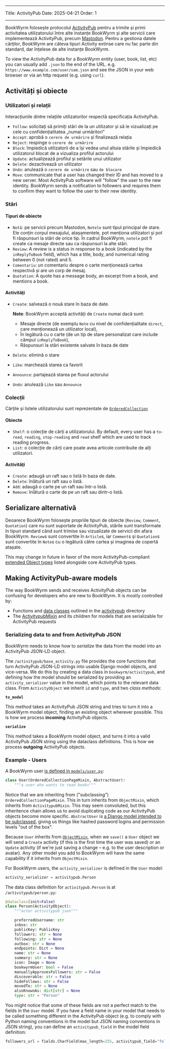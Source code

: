 - - -
Title: ActivityPub Date: 2025-04-21 Order: 1
- - -

BookWyrm folosește protocolul [ActivityPub](http://activitypub.rocks/) pentru a trimite și primi activitatea utilizatorului între alte instanțe BookWyrm și alte servicii care implementează ActivityPub, precum [Mastodon](https://joinmastodon.org/). Pentru a gestiona datele cărților, BookWyrm are câteva tipuri Activity extinse care nu fac parte din standard, dar înțelese de alte instanțe BookWyrm.

To view the ActivityPub data for a BookWyrm entity (user, book, list, etc) you can usually add `.json` to the end of the URL. e.g. `https://www.example.com/user/sam.json` and see the JSON in your web browser or via an http request (e.g. using `curl`).

## Activități și obiecte

### Utilizatori și relații
Interacțiunile dintre relațiile utilizatorilor respectă specificația ActivityPub.

- `Follow`: solicitați să primiți stări de la un utilizator și să le vizualizați pe cele cu confidențialitatea „numai urmăritori”
- `Accept`: aprobă o `cerere de urmărire` și finalizează relația
- `Reject`: respinge o `cerere de urmărire`
- `Block`: împiedică utilizatorii de a își vedea unul altuia stările și împiedică utilizatorul blocat de a vizualiza profilul actorului
- `Update`: actualizează profilul și setările unui utilizator
- `Delete`: dezactivează un utilizator
- `Undo`: anulează o `cerere de urmărire` sau `de blocare`
- `Move`: communicate that a user has changed their ID and has moved to a new server. Most ActivityPub software will "follow" the user to the new identity. BookWyrm sends a notification to followers and requires them to confirm they want to follow the user to their new identity.

### Stări
#### Tipuri de obiecte

- `Notă`: pe servicii precum Mastodon, `Notele` sunt tipul principal de stare. Ele conțin corpul mesajului, atașamentele, pot menționa utilizatori și pot fi răspunsuri la stări de orice tip. În cadrul BookWyrm, `notele` pot fi create ca mesaje directe sau ca răspunsuri la alte stări.
- `Review`: A review is a status in response to a book (indicated by the `inReplyToBook` field), which has a title, body, and numerical rating between 0 (not rated) and 5.
- `Comentariu`: un comentariu despre o carte menționează cartea respectivă și are un corp de mesaj.
- `Quotation`: A quote has a message body, an excerpt from a book, and mentions a book.

#### Activități

- `Create`: salvează o nouă stare în baza de date.

    **Note**: BookWyrm acceptă activități de `Create` numai dacă sunt:

    - Mesaje directe (de exemplu `Note` cu nivel de confidențialitate `direct`, care menționează un utilizator local),
    - În legătură cu o carte (de un tip de stare personalizat care include câmpul `inReplyToBook`),
    - Răspunsuri la stări existente salvate în baza de date

- `Delete`: elimină o stare
- `Like`: marchează starea ca favorit
- `Announce`: partajează starea pe fluxul actorului
- `Undo`: anulează `Like` sau `Announce`

### Colecții
Cărțile și listele utilizatorului sunt reprezentate de [`OrderedCollection`](https://www.w3.org/TR/activitystreams-vocabulary/#dfn-orderedcollection)

#### Obiecte

- `Shelf`: o colecție de cărți a utilizatorului. By default, every user has a `to-read`, `reading`, `stop-reading` and `read` shelf which are used to track reading progress.
- `List`: o colecție de cărți care poate avea articole contribuite de alți utilizatori.

#### Activități

- `Create`: adaugă un raft sau o listă în baza de date.
- `Delete`: înlătură un raft sau o listă.
- `Add`: adaugă o carte pe un raft sau într-o listă.
- `Remove`: înlătură o carte de pe un raft sau dintr-o listă.

## Serializare alternativă
Deoarece BookWyrm folosește propriile tipuri de obiecte (`Review`, `Comment`, `Quotation`) care nu sunt suportate de ActivityPub, stările sunt transformate în tipuri standard când sunt trimise sau vizualizate de servicii din afara BookWyrm. `Review`s sunt convertite în `Article`s, iar `Comment`s și `Quotation`s sunt convertite în `Note`s cu o legătură către cartea și imaginea de copertă atașate.

This may change in future in favor of the more ActivityPub-compliant [extended Object types](https://www.w3.org/TR/activitystreams-core/#fig-following-is-an-example-object-that-uses-the-id-and-type-properties-to-express-the-global-identifier-and-object-type) listed alongside core ActivityPub types.

## Making ActivityPub-aware models

The way BookWyrm sends and receives ActivityPub objects can be confusing for developers who are new to BookWyrm. It is mostly controlled by:

* Functions and [data classes](https://docs.python.org/3/library/dataclasses.html) outlined in the [activitypub](https://github.com/bookwyrm-social/bookwyrm/tree/main/bookwyrm/activitypub) directory
* The [ActivitypubMixin](https://github.com/bookwyrm-social/bookwyrm/blob/c458cdcb992a36f3c4a06752499461c3dd991e07/bookwyrm/models/activitypub_mixin.py#L40) and its children for models that are serializable for ActivityPub requests

### Serializing data to and from ActivityPub JSON

BookWyrm needs to know how to _serialize_ the data from the model into an ActivityPub JSON-LD object.

The `/activitypub/base_activity.py` file provides the core functions that turn ActivityPub JSON-LD strings into usable Django model objects, and vice-versa. We do this by creating a data class in `bookwyrm/activitypub`, and defining how the model should be serialized by providing an `activity_serializer` value in the model, which points to the relevant data class. From `ActivityObject` we inherit `id` and `type`, and two _class methods_:

**`to_model`**

This method takes an ActivityPub JSON string and tries to turn it into a BookWyrm model object, finding an existing object wherever possible. This is how we process **incoming** ActivityPub objects.

**`serialize`**

This method takes a BookWyrm model object, and turns it into a valid ActivityPub JSON string using the dataclass definitions. This is how we process **outgoing** ActivityPub objects.

### Example - Users

A BookWyrm user [is defined in `models/user.py`](https://github.com/bookwyrm-social/bookwyrm/blob/main/bookwyrm/models/user.py):

```py
class User(OrderedCollectionPageMixin, AbstractUser):
    """a user who wants to read books"""
```
Notice that we are inheriting from ("subclassing") `OrderedCollectionPageMixin`. This in turn inherits from `ObjectMixin`, which inherits from `ActivitypubMixin`. This may seem convoluted, but this inheritence chain allows us to avoid duplicating code as our ActivityPub objects become more specific. `AbstractUser` is [a Django model intended to be subclassed](https://docs.djangoproject.com/en/5.1/topics/auth/customizing/#specifying-custom-user-model), giving us things like hashed password logins and permission levels "out of the box".

Because `User` inherits from [`ObjectMixin`](https://github.com/bookwyrm-social/bookwyrm/blob/c458cdcb992a36f3c4a06752499461c3dd991e07/bookwyrm/models/activitypub_mixin.py#L213), when we `save()` a `User` object we will send a `Create` activity (if this is the first time the user was saved) or an `Update` activity (if we're just saving a change – e.g. to the user description or avatar). Any other model you add to BookWyrm will have the same capability if it inherits from `ObjectMixin`.

For BookWyrm users, the `activity_serializer` is defined in the `User` model:

```py
activity_serializer = activitypub.Person
```

The data class definition for `activitypub.Person` is at `/activitypub/person.py`:

```py
@dataclass(init=False)
class Person(ActivityObject):
    """actor activitypub json"""

    preferredUsername: str
    inbox: str
    publicKey: PublicKey
    followers: str = None
    following: str = None
    outbox: str = None
    endpoints: Dict = None
    name: str = None
    summary: str = None
    icon: Image = None
    bookwyrmUser: bool = False
    manuallyApprovesFollowers: str = False
    discoverable: str = False
    hideFollows: str = False
    movedTo: str = None
    alsoKnownAs: dict[str] = None
    type: str = "Person"
```

You might notice that some of these fields are not a perfect match to the fields in the `User` model. If you have a field name in your model that needs to be called something different in the ActivityPub object (e.g. to comply with Python naming conventions in the model but JSON naming conventions in JSON string), you can define an `activitypub_field` in the model field definition:

```py
followers_url = fields.CharField(max_length=255, activitypub_field="followers")
```
